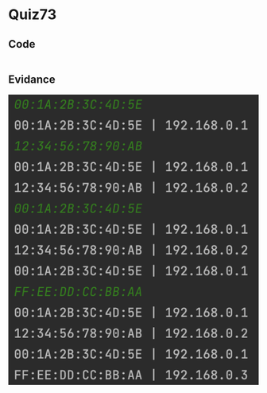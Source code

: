 # Quiz73
## Code
```.py

```
## Evidance
![](https://github.com/MeisaChi/Year2/blob/main/photo/quiz73.png)
